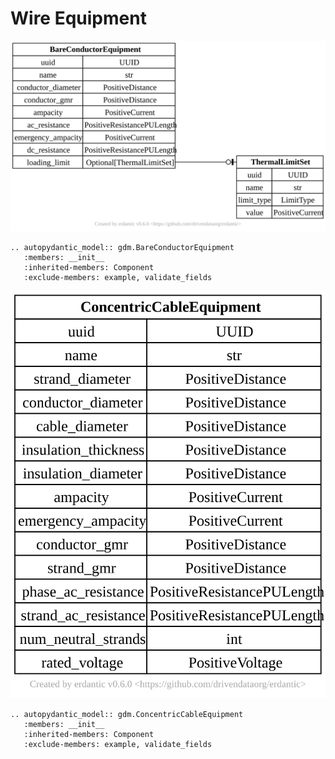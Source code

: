 # Wire Equipment

[![](../../models/BareConductorEquipment.svg)](../../models/BareConductorEquipment.svg) 

```{eval-rst}
.. autopydantic_model:: gdm.BareConductorEquipment
   :members: __init__
   :inherited-members: Component
   :exclude-members: example, validate_fields
```

[![](../../models/ConcentricCableEquipment.svg)](../../models/ConcentricCableEquipment.svg) 

```{eval-rst}
.. autopydantic_model:: gdm.ConcentricCableEquipment
   :members: __init__
   :inherited-members: Component
   :exclude-members: example, validate_fields
```